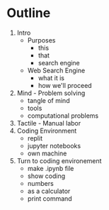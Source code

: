 # Outline

1. Intro
   - Purposes
     - this
     - that
     - search engine
   - Web Search Engine
     - what it is
     - how we'll proceed
2. Mind - Problem solving
   - tangle of mind
   - tools
   - computational problems
3. Tactile - Manual labor
4. Coding Environment
   - replit
   - jupyter notebooks
   - own machine
5. Turn to coding environement
   - make .ipynb file
   - show coding
   - numbers
   - as a calculator
   - print command